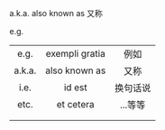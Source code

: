 a.k.a.  also known as  又称

e.g. 





|        |                |          |
| :----: | :------------: | :------: |
|  e.g.  | exempli gratia |   例如   |
| a.k.a. | also known as  |   又称   |
|  i.e.  |     id est     | 换句话说 |
|  etc.  |   et cetera    | ...等等  |
|        |                |          |
|        |                |          |


